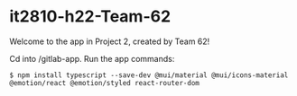 # it2810-h22-Team-62
Welcome to the app in Project 2, created by Team 62!


Cd into /gitlab-app. Run the app commands:

    $ npm install typescript --save-dev @mui/material @mui/icons-material @emotion/react @emotion/styled react-router-dom
